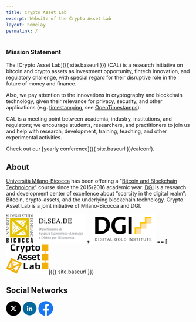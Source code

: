 ```yaml
---
title: Crypto Asset Lab
excerpt: Website of the Crypto Asset Lab
layout: homelay
permalink: /
---
```


### Mission Statement

The [Crypto Asset Lab]({{ site.baseurl }}) (CAL)
is a research initiative
on bitcoin and crypto assets
as investment opportunity, fintech innovation,
and regulatory challenge,
with special regard for their disruptive role
in the future of money and finance.

Also, we pay attention to the innovations
in cryptography and blockchain technology,
given their relevance for privacy,
security, and other applications
(e.g. [timestamping](http://dgi.io/ots/), see
[OpenTimestamps](http://opentimestamps.org/)).

CAL is a meeting point between academia, industry,
institutions, and regulators; we encourage students, researchers,
and practitioners to join us and help with
research, development, training, teaching, and
other experimental activities.

Check out our [yearly conference]({{ site.baseurl }}/calconf).

## About

[Università Milano-Bicocca](http://www.unimib.it)
has been offering a
"[Bitcoin and Blockchain Technology](http://www.ametrano.net/bbt/)"
course since the 2015/2016 academic year.
[DGI](http://dgi.io)
is a research and development center of excellence about “scarcity in the digital realm”: Bitcoin, crypto-assets, and the underlying blockchain technology.
Crypto Asset Lab is a joint initiative of Milano-Bicocca and DGI.

[<img src="/img/diseade.png" height="80">](http://www.diseade.unimib.it/it)
**+**
[<img src="/img/dgi-logo.jpg" height="80">](http://dgi.io)
**==**
[<img src="/img/cal.png" height="80">]({{ site.baseurl }})

## Social Networks

[<img src="/img/twitter_x.png" height="40">](https://x.com/CryptoAssetLab)
[<img src="/img/linkedin.png" height="40">](https://www.linkedin.com/company/cryptoassetlab)
[<img src="/img/facebook.png" height="40">](https://www.facebook.com/CryptoAssetLab)
